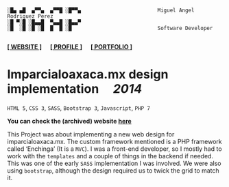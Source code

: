 ```

░█▄ ▄█  ▄▀▀▄  ▄▀▀█ ░█▀▀▄                         Miguel Angel Rodriguez Perez
░█ ▀░█ ░█▄▄█  ▀▄▄█ ░█▄▄▀
░█  ░█ ░█ ░█  █  █ ░█                            Software Developer
       
```

[website_link]: https://marp.rocks/
[git_profile]: /marp-dev
[portfolio_link]: /marp-dev

**[<ins>[ WEBSITE ]</ins>][website_link]** &nbsp;&nbsp;&nbsp; **[<ins>[ PROFILE ]</ins>][git_profile]** &nbsp;&nbsp;&nbsp; **[<ins>[ PORTFOLIO ]</ins>][portfolio_link]**



# Imparcialoaxaca.mx design implementation &nbsp;&nbsp;&nbsp; _2014_

`HTML 5`, `CSS 3`, `SASS`, `Bootstrap 3`, `Javascript`, `PHP 7`

**You can check the (archived) website [here](https://web.archive.org/web/20141214141659/http://imparcialoaxaca.mx/)**

This Project was about implementing a new web design for imparcialoaxaca.mx. The custom framework mentioned is a PHP framework called ‘Enchinga’ (It is a `MVC`). I was a front-end developer, so I mostly had to work with the `templates` and a couple of things in the backend if needed. This was one of the early `SASS` implementation I was involved. We were also using `bootstrap`, although the design required us to twick the grid to match it.